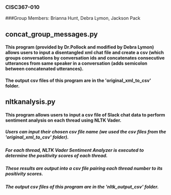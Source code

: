 ### CISC367-010
###Group Members: Brianna Hunt, Debra Lymon, Jackson Pack
## concat_group_messages.py
#### This program (provided by Dr.Pollock and modified by Debra Lymon) allows users to input a disentangled xml chat file and create a csv (which groups conversations by conversation ids and concatenates consecutive utterances from same speaker in a conversation (adds semicolon between concatenated utterances). 
#### The output csv files of this program are in the 'original_xml_to_csv' folder.
## nltkanalysis.py
#### This program allows users to input a csv file of Slack chat data to perform sentiment analysis on each thread using NLTK Vader.
##### Users can input their chosen csv file name (we used the csv files from the 'original_xml_to_csv' folder).
##### For each thread, NLTK Vader Sentiment Analyzer is executed to determine the positivity scores of each thread.  
##### These results are output into a csv file pairing each thread number to its positivity scores.
##### The output csv files of this program are in the 'nltk_output_csv' folder.